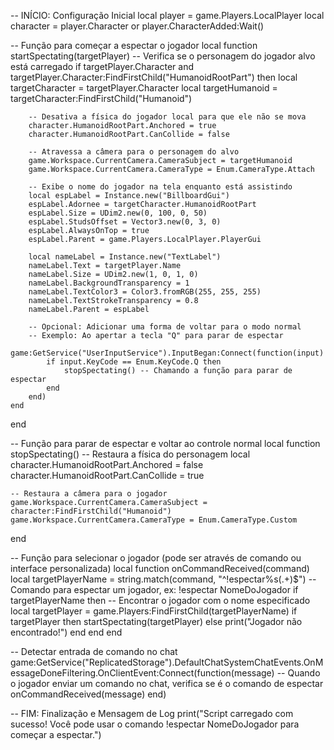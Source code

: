 -- INÍCIO: Configuração Inicial
local player = game.Players.LocalPlayer
local character = player.Character or player.CharacterAdded:Wait()

-- Função para começar a espectar o jogador
local function startSpectating(targetPlayer)
    -- Verifica se o personagem do jogador alvo está carregado
    if targetPlayer.Character and targetPlayer.Character:FindFirstChild("HumanoidRootPart") then
        local targetCharacter = targetPlayer.Character
        local targetHumanoid = targetCharacter:FindFirstChild("Humanoid")

        -- Desativa a física do jogador local para que ele não se mova
        character.HumanoidRootPart.Anchored = true
        character.HumanoidRootPart.CanCollide = false

        -- Atravessa a câmera para o personagem do alvo
        game.Workspace.CurrentCamera.CameraSubject = targetHumanoid
        game.Workspace.CurrentCamera.CameraType = Enum.CameraType.Attach
        
        -- Exibe o nome do jogador na tela enquanto está assistindo
        local espLabel = Instance.new("BillboardGui")
        espLabel.Adornee = targetCharacter.HumanoidRootPart
        espLabel.Size = UDim2.new(0, 100, 0, 50)
        espLabel.StudsOffset = Vector3.new(0, 3, 0)
        espLabel.AlwaysOnTop = true
        espLabel.Parent = game.Players.LocalPlayer.PlayerGui

        local nameLabel = Instance.new("TextLabel")
        nameLabel.Text = targetPlayer.Name
        nameLabel.Size = UDim2.new(1, 0, 1, 0)
        nameLabel.BackgroundTransparency = 1
        nameLabel.TextColor3 = Color3.fromRGB(255, 255, 255)
        nameLabel.TextStrokeTransparency = 0.8
        nameLabel.Parent = espLabel

        -- Opcional: Adicionar uma forma de voltar para o modo normal
        -- Exemplo: Ao apertar a tecla "Q" para parar de espectar
        game:GetService("UserInputService").InputBegan:Connect(function(input)
            if input.KeyCode == Enum.KeyCode.Q then
                stopSpectating() -- Chamando a função para parar de espectar
            end
        end)
    end
end

-- Função para parar de espectar e voltar ao controle normal
local function stopSpectating()
    -- Restaura a física do personagem local
    character.HumanoidRootPart.Anchored = false
    character.HumanoidRootPart.CanCollide = true

    -- Restaura a câmera para o jogador
    game.Workspace.CurrentCamera.CameraSubject = character:FindFirstChild("Humanoid")
    game.Workspace.CurrentCamera.CameraType = Enum.CameraType.Custom
end

-- Função para selecionar o jogador (pode ser através de comando ou interface personalizada)
local function onCommandReceived(command)
    local targetPlayerName = string.match(command, "^!espectar%s(.+)$") -- Comando para espectar um jogador, ex: !espectar NomeDoJogador
    if targetPlayerName then
        -- Encontrar o jogador com o nome especificado
        local targetPlayer = game.Players:FindFirstChild(targetPlayerName)
        if targetPlayer then
            startSpectating(targetPlayer)
        else
            print("Jogador não encontrado!")
        end
    end
end

-- Detectar entrada de comando no chat
game:GetService("ReplicatedStorage").DefaultChatSystemChatEvents.OnMessageDoneFiltering.OnClientEvent:Connect(function(message)
    -- Quando o jogador enviar um comando no chat, verifica se é o comando de espectar
    onCommandReceived(message)
end)

-- FIM: Finalização e Mensagem de Log
print("Script carregado com sucesso! Você pode usar o comando !espectar NomeDoJogador para começar a espectar.")
